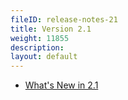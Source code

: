 ```yaml
---
fileID: release-notes-21
title: Version 2.1
weight: 11855
description: 
layout: default
---
```

- [What's New in 2.1](release-notes-new-features21)
